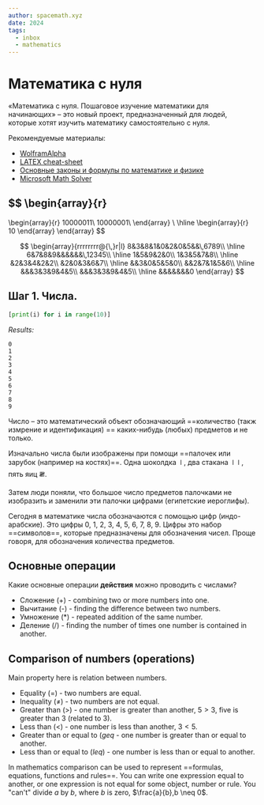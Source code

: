 ```yaml
---
author: spacemath.xyz
date: 2024
tags:
  - inbox
  - mathematics
---
```

# Математика с нуля

«Математика с нуля. Пошаговое изучение математики для начинающих» – это новый
проект, предназначенный для людей, которые хотят изучить математику
самостоятельно с нуля.

Рекомендуемые материалы:

- [WolframAlpha](wolframalpha.com/)
- [LATEX cheat-sheet](../img/latexcheatsheet.pdf)
- [Основные законы и формулы по математике и физике](../img/bulgakov_math_formula.pdf)
- [Microsoft Math Solver](https://mathsolver.microsoft.com/)

$$
\begin{array}{r}
-
\begin{array}{r}
10000011\\
10000001\\
\end{array} \\
\hline
\begin{array}{r}
10
\end{array}
\end{array}
$$

$$
\begin{array}{rrrrrrrr@{\,}r|l}
8&3&8&1&0&2&0&5&&\,6789\\
\hline
6&7&8&9&&&&&&\,12345\\
\hline
1&5&9&2&0\\
1&3&5&7&8\\
\hline
&2&3&4&2&2\\
&2&0&3&6&7\\
\hline
&&3&0&5&5&0\\
&&2&7&1&5&6\\
\hline
&&&3&3&9&4&5\\
&&&3&3&9&4&5\\
\hline
&&&&&&&0
\end{array}
$$


## Шаг 1. Числа.

```python
[print(i) for i in range(10)]
```

*Results:*
```
0
1
2
3
4
5
6
7
8
9
```

Число – это математический объект обозначающий ==количество (такж измрение и
идентификация) == каких-нибудь (любых) предметов и не только.

Изначально числа были изображены при помощи
==палочек или зарубок (например на костях)==. Одна шоколдка 𝍷, два стакана 𝍷𝍷,
пять яиц 𝍸.

Затем люди поняли, что большое число предметов палочками не изобразить и
заменили эти палочки цифрами (египетские иероглифы).

Сегодня в математике числа обозначаются с помощью цифр (индо-арабские). Это
цифры 0, 1, 2, 3, 4, 5, 6, 7, 8, 9. Цифры это набор ==символов==, которые
предназначены для обозначения чисел. Проще говоря, для обозначения количества
предметов.

## Основные операции

Какие основные операции **действия** можно проводить с числами?
&#10;
- Сложение (+) - combining two or more numbers into one.
- Вычитание (-) - finding the difference between two numbers.
- Умножение (*) - repeated addition of the same number.
- Деление (/) - finding the number of times one number is contained in another.

## Comparison of numbers (operations)
&#10;
Main property here is relation between numbers.
- Equality ($=$) - two numbers are equal.
- Inequality ($\neq$) - two numbers are not equal.
- Greater than ($>$) - one number is greater than another, $5 > 3$, five is greater
  than 3 (related to 3).
- Less than ($<$) - one number is less than another, $3 < 5$.
- Greater than or equal to ($geq$ - one number is greater than or equal to another.
- Less than or equal to ($leq$) - one number is less than or equal to another.

In mathematics comparison can be used to represent
==formulas, equations, functions and rules==.
You can write one expression equal to another, or one expression is not equal
for some object, number or rule.
You "can't" divide $a$ by $b$, where $b$ is zero, $\frac{a}{b},b \neq 0$.

